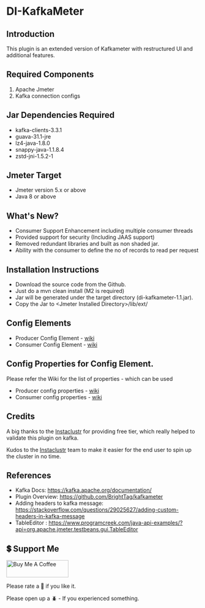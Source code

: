 # DI-KafkaMeter

## Introduction

This plugin is an extended version of Kafkameter with restructured UI and additional features.

## Required Components

1. Apache Jmeter
2. Kafka connection configs

## Jar Dependencies Required

* kafka-clients-3.3.1
* guava-31.1-jre
* lz4-java-1.8.0
* snappy-java-1.1.8.4
* zstd-jni-1.5.2-1

## Jmeter Target

* Jmeter version 5.x or above
* Java 8 or above

## What's New?

* Consumer Support Enhancement including multiple consumer threads
* Provided support for security (Including JAAS support)
* Removed redundant libraries and built as non shaded jar.
* Ability with the consumer to define the no of records to read per request

## Installation Instructions

* Download the source code from the Github.
* Just do a mvn clean install (M2 is required)
* Jar will be generated under the target directory (di-kafkameter-1.1.jar).
* Copy the Jar to \<Jmeter Installed Directory\>/lib/ext/

## Config Elements

* Producer Config Element - [wiki](https://github.com/rollno748/di-kafkameter/wiki#producer-elements)
* Consumer Config Element - [wiki](https://github.com/rollno748/di-kafkameter/wiki#consumer-elements)

## Config Properties for Config Element.

Please refer the Wiki for the list of properties - which can be used

* Producer config properties - [wiki](https://github.com/rollno748/di-kafkameter/wiki#producer-properties)
* Consumer config properties - [wiki](https://github.com/rollno748/di-kafkameter/wiki#consumer-properties)

## Credits
A big thanks to the [Instaclustr](https://www.instaclustr.com/) for providing free tier, which really helped to validate this plugin on kafka.

Kudos to the [Instaclustr](https://www.instaclustr.com/) team to make it easier for the end user to spin up the cluster in no time.

## References

* Kafka Docs: https://kafka.apache.org/documentation/
* Plugin Overview: https://github.com/BrightTag/kafkameter
* Adding headers to kafka message: https://stackoverflow.com/questions/29025627/adding-custom-headers-in-kafka-message
* TableEditor : https://www.programcreek.com/java-api-examples/?api=org.apache.jmeter.testbeans.gui.TableEditor


## 💲 Support Me
[<a href="https://www.buymeacoffee.com/rollno748" target="_blank"><img src="https://cdn.buymeacoffee.com/buttons/v2/default-yellow.png" height="45px" width="162px" alt="Buy Me A Coffee"></a>](https://www.buymeacoffee.com/rollno748)

Please rate a :star2: if you like it.

Please open up a :beetle: - If you experienced something.
